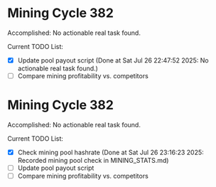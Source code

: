 # Mining Cycle 382

Accomplished: No actionable real task found.

Current TODO List:

- [x] Update pool payout script  (Done at Sat Jul 26 22:47:52 2025: No actionable real task found.)
- [ ] Compare mining profitability vs. competitors

# Mining Cycle 382

Accomplished: No actionable real task found.

Current TODO List:

- [x] Check mining pool hashrate  (Done at Sat Jul 26 23:16:23 2025: Recorded mining pool check in MINING_STATS.md)
- [ ] Update pool payout script
- [ ] Compare mining profitability vs. competitors